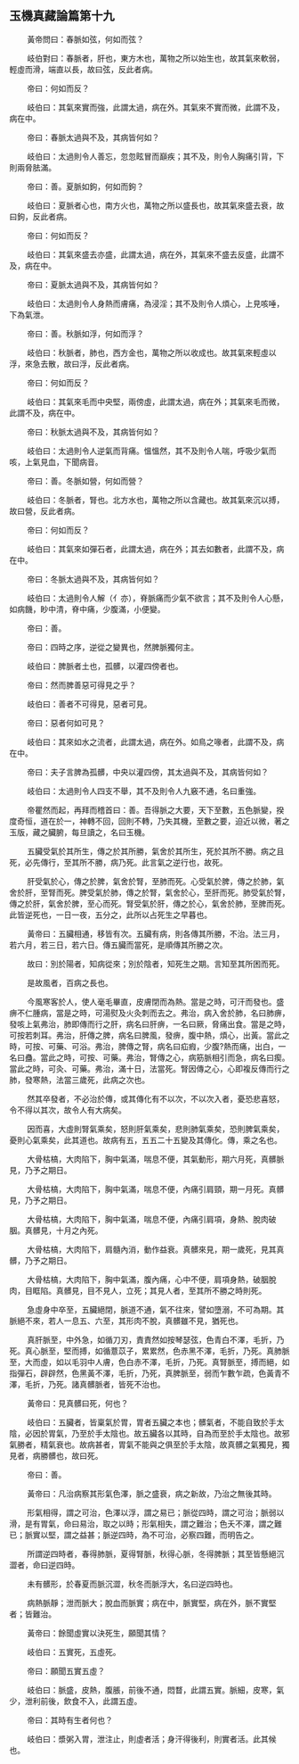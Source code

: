 ## 玉機真藏論篇第十九

<p>&emsp;&emsp;
黃帝問曰：春脈如弦，何如而弦？
</p>
<p>&emsp;&emsp;
岐伯對曰：春脈者，肝也，東方木也，萬物之所以始生也，故其氣來軟弱，輕虛而滑，端直以長，故曰弦，反此者病。
</p>
<p>&emsp;&emsp;
帝曰：何如而反？
</p>
<p>&emsp;&emsp;
岐伯曰：其氣來實而強，此謂太過，病在外。其氣來不實而微，此謂不及，病在中。
</p>
<p>&emsp;&emsp;
帝曰：春脈太過與不及，其病皆何如？
</p>
<p>&emsp;&emsp;
岐伯曰：太過則令人善忘，忽忽眩冒而巔疾；其不及，則令人胸痛引背，下則兩脅胠滿。
</p>
<p>&emsp;&emsp;
帝曰：善。夏脈如鉤，何如而鉤？
</p>
<p>&emsp;&emsp;
岐伯曰：夏脈者心也，南方火也，萬物之所以盛長也，故其氣來盛去衰，故曰鉤，反此者病。
</p>
<p>&emsp;&emsp;
帝曰：何如而反？
</p>
<p>&emsp;&emsp;
岐伯曰：其氣來盛去亦盛，此謂太過，病在外，其氣來不盛去反盛，此謂不及，病在中。
</p>
<p>&emsp;&emsp;
帝曰：夏脈太過與不及，其病皆何如？
</p>
<p>&emsp;&emsp;
岐伯曰：太過則令人身熱而膚痛，為浸淫；其不及則令人煩心，上見咳唾，下為氣泄。
</p>
<p>&emsp;&emsp;
帝曰：善。秋脈如浮，何如而浮？
</p>
<p>&emsp;&emsp;
岐伯曰：秋脈者，肺也，西方金也，萬物之所以收成也。故其氣來輕虛以浮，來急去散，故曰浮，反此者病。
</p>
<p>&emsp;&emsp;
帝曰：何如而反？
</p>
<p>&emsp;&emsp;
岐伯曰：其氣來毛而中央堅，兩傍虛，此謂太過，病在外；其氣來毛而微，此謂不及，病在中。
</p>
<p>&emsp;&emsp;
帝曰：秋脈太過與不及，其病皆何如？
</p>
<p>&emsp;&emsp;
岐伯曰：太過則令人逆氣而背痛。慍慍然，其不及則令人喘，呼吸少氣而咳，上氣見血，下聞病音。
</p>
<p>&emsp;&emsp;
帝曰：善。冬脈如營，何如而營？
</p>
<p>&emsp;&emsp;
岐伯曰：冬脈者，腎也。北方水也，萬物之所以含藏也。故其氣來沉以搏，故曰營，反此者病。
</p>
<p>&emsp;&emsp;
帝曰：何如而反？
</p>
<p>&emsp;&emsp;
岐伯曰：其氣來如彈石者，此謂太過，病在外；其去如數者，此謂不及，病在中。
</p>
<p>&emsp;&emsp;
帝曰：冬脈太過與不及，其病皆何如？
</p>
<p>&emsp;&emsp;
岐伯曰：太過則令人解（亻亦），脊脈痛而少氣不欲言；其不及則令人心懸，如病饑，眇中清，脊中痛，少腹滿，小便變。
</p>
<p>&emsp;&emsp;
帝曰：善。
</p>
<p>&emsp;&emsp;
帝曰：四時之序，逆從之變異也，然脾脈獨何主。
</p>
<p>&emsp;&emsp;
岐伯曰：脾脈者土也，孤髒，以灌四傍者也。
</p>
<p>&emsp;&emsp;
帝曰：然而脾善惡可得見之乎？
</p>
<p>&emsp;&emsp;
岐伯曰：善者不可得見，惡者可見。
</p>
<p>&emsp;&emsp;
帝曰：惡者何如可見？
</p>
<p>&emsp;&emsp;
岐伯曰：其來如水之流者，此謂太過，病在外。如鳥之喙者，此謂不及，病在中。
</p>
<p>&emsp;&emsp;
帝曰：夫子言脾為孤髒，中央以灌四傍，其太過與不及，其病皆何如？
</p>
<p>&emsp;&emsp;
岐伯曰：太過則令人四支不舉，其不及則令人九竅不通，名曰重強。
</p>
<p>&emsp;&emsp;
帝瞿然而起，再拜而稽首曰：善。吾得脈之大要，天下至數，五色脈變，揆度奇恒，道在於一，神轉不回，回則不轉，乃失其機，至數之要，迫近以微，著之玉版，藏之臟腑，每旦讀之，名曰玉機。
</p>
<p>&emsp;&emsp;
五臟受氣於其所生，傳之於其所勝，氣舍於其所生，死於其所不勝。病之且死，必先傳行，至其所不勝，病乃死。此言氣之逆行也，故死。
</p>
<p>&emsp;&emsp;
肝受氣於心，傳之於脾，氣舍於腎，至肺而死。心受氣於脾，傳之於肺，氣舍於肝，至腎而死。脾受氣於肺，傳之於腎，氣舍於心，至肝而死。肺受氣於腎，傳之於肝，氣舍於脾，至心而死。腎受氣於肝，傳之於心，氣舍於肺，至脾而死。此皆逆死也，一日一夜，五分之，此所以占死生之早暮也。
</p>
<p>&emsp;&emsp;
黃帝曰：五臟相通，移皆有次。五臟有病，則各傳其所勝，不治。法三月，若六月，若三日，若六日。傳五臟而當死，是順傳其所勝之次。
</p>
<p>&emsp;&emsp;
故曰：別於陽者，知病從來；別於陰者，知死生之期。言知至其所困而死。
</p>
<p>&emsp;&emsp;
是故風者，百病之長也。
</p>
<p>&emsp;&emsp;
今風寒客於人，使人毫毛畢直，皮膚閉而為熱。當是之時，可汗而發也。盛痹不仁腫病，當是之時，可湯熨及火灸刺而去之。弗治，病入舍於肺，名曰肺痹，發咳上氣弗治，肺即傳而行之肝，病名曰肝痹，一名曰厥，脅痛出食。當是之時，可按若刺耳。弗治，肝傳之脾，病名曰脾風，發痹，腹中熱，煩心，出黃。當此之時，可按、可藥、可浴。弗治，脾傳之腎，病名曰疝瘕，少腹?熱而痛，出白，一名曰蠱。當此之時，可按、可藥。弗治，腎傳之心，病筋脈相引而急，病名曰瘈。當此之時，可灸、可藥。弗治，滿十日，法當死。腎因傳之心，心即複反傳而行之肺，發寒熱，法當三歲死，此病之次也。
</p>
<p>&emsp;&emsp;
然其卒發者，不必治於傳，或其傳化有不以次，不以次入者，憂恐悲喜怒，令不得以其次，故令人有大病矣。
</p>
<p>&emsp;&emsp;
因而喜，大虛則腎氣乘矣，怒則肝氣乘矣，悲則肺氣乘矣，恐則脾氣乘矣，憂則心氣乘矣，此其道也。故病有五，五五二十五變及其傳化。傳，乘之名也。
</p>
<p>&emsp;&emsp;
大骨枯槁，大肉陷下，胸中氣滿，喘息不便，其氣動形，期六月死，真髒脈見，乃予之期日。
</p>
<p>&emsp;&emsp;
大骨枯槁，大肉陷下，胸中氣滿，喘息不便，內痛引肩頸，期一月死。真髒見，乃予之期日。
</p>
<p>&emsp;&emsp;
大骨枯槁，大肉陷下，胸中氣滿，喘息不便，內痛引肩項，身熱、脫肉破胭。真髒見，十月之內死。
</p>
<p>&emsp;&emsp;
大骨枯槁，大肉陷下，肩髓內消，動作益衰。真髒來見，期一歲死，見其真髒，乃予之期日。
</p>
<p>&emsp;&emsp;
大骨枯槁，大肉陷下，胸中氣滿，腹內痛，心中不便，肩項身熱，破胭脫肉，目眶陷。真髒見，目不見人，立死；其見人者，至其所不勝之時則死。
</p>
<p>&emsp;&emsp;
急虛身中卒至，五臟絕閉，脈道不通，氣不往來，譬如墮溺，不可為期。其脈絕不來，若人一息五、六至，其形肉不脫，真髒雖不見，猶死也。
</p>
<p>&emsp;&emsp;
真肝脈至，中外急，如循刀刃，責責然如按琴瑟弦，色青白不澤，毛折，乃死。真心脈至，堅而搏，如循薏苡子，累累然，色赤黑不澤，毛折，乃死。真肺脈至，大而虛，如以毛羽中人膚，色白赤不澤，毛折，乃死。真腎脈至，搏而絕，如指彈石，辟辟然，色黑黃不澤，毛折，乃死，真脾脈至，弱而乍數乍疏，色黃青不澤，毛折，乃死。諸真髒脈者，皆死不治也。
</p>
<p>&emsp;&emsp;
黃帝曰：見真髒曰死，何也？
</p>
<p>&emsp;&emsp;
岐伯曰：五臟者，皆稟氣於胃，胃者五臟之本也；髒氣者，不能自致於手太陰，必因於胃氣，乃至於手太陰也。故五臟各以其時，自為而至於手太陰也。故邪氣勝者，精氣衰也。故病甚者，胃氣不能與之俱至於手太陰，故真髒之氣獨見，獨見者，病勝髒也，故曰死。
</p>
<p>&emsp;&emsp;
帝曰：善。
</p>
<p>&emsp;&emsp;
黃帝曰：凡治病察其形氣色澤，脈之盛衰，病之新故，乃治之無後其時。
</p>
<p>&emsp;&emsp;
形氣相得，謂之可治，色澤以浮，謂之易已；脈從四時，謂之可治；脈弱以滑，是有胃氣，命曰易治，取之以時；形氣相失，謂之難治；色夭不澤，謂之難已；脈實以堅，謂之益甚；脈逆四時，為不可治，必察四難，而明告之。
</p>
<p>&emsp;&emsp;
所謂逆四時者，春得肺脈，夏得腎脈，秋得心脈，冬得脾脈；其至皆懸絕沉澀者，命曰逆四時。
</p>
<p>&emsp;&emsp;
未有髒形，於春夏而脈沉澀，秋冬而脈浮大，名曰逆四時也。
</p>
<p>&emsp;&emsp;
病熱脈靜；泄而脈大；脫血而脈實；病在中，脈實堅，病在外，脈不實堅者；皆難治。
</p>
<p>&emsp;&emsp;
黃帝曰：餘聞虛實以決死生，願聞其情？
</p>
<p>&emsp;&emsp;
岐伯曰：五實死，五虛死。
</p>
<p>&emsp;&emsp;
帝曰：願聞五實五虛？
</p>
<p>&emsp;&emsp;
岐伯曰：脈盛，皮熱，腹脹，前後不通，悶瞀，此謂五實。脈細，皮寒，氣少，泄利前後，飲食不入，此謂五虛。
</p>
<p>&emsp;&emsp;
帝曰：其時有生者何也？
</p>
<p>&emsp;&emsp;
岐伯曰：漿粥入胃，泄注止，則虛者活；身汗得後利，則實者活。此其候也。
</p>